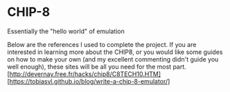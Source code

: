 # CHIP-8
Essentially the "hello world" of emulation

Below are the references I used to complete the project. If you are interested in learning more about the CHIP8, or you would like some guides on how to make your own (and my excellent commenting didn't guide you well enough), these sites will be all you need for the most part.
[http://devernay.free.fr/hacks/chip8/C8TECH10.HTM]
[https://tobiasvl.github.io/blog/write-a-chip-8-emulator/]
